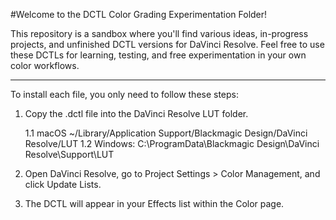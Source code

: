 #Welcome to the DCTL Color Grading Experimentation Folder!

This repository is a sandbox where you'll find various ideas, in-progress projects, and unfinished DCTL versions for DaVinci Resolve. Feel free to use these DCTLs for learning, testing, and free experimentation in your own color workflows.
_______________

To install each file, you only need to follow these steps:

  1. Copy the .dctl file into the DaVinci Resolve LUT folder.

      1.1 macOS  ~/Library/Application Support/Blackmagic Design/DaVinci Resolve/LUT
      1.2 Windows:  C:\ProgramData\Blackmagic Design\DaVinci Resolve\Support\LUT

  2. Open DaVinci Resolve, go to Project Settings > Color Management, and click Update Lists.
  3. The DCTL will appear in your Effects list within the Color page.
